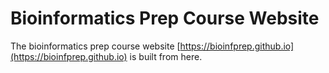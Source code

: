 # Bioinformatics Prep Course Website

The bioinformatics prep course website [https://bioinfprep.github.io](https://bioinfprep.github.io) is built from here.
